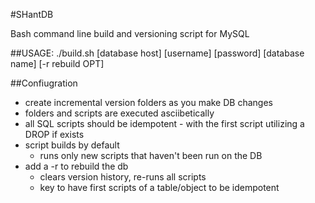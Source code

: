 #SHantDB

Bash command line build and versioning script for MySQL

##USAGE:
./build.sh [database host] [username] [password] [database name] [-r rebuild OPT]

##Confiugration
* create incremental version folders as you make DB changes
* folders and scripts are executed asciibetically
* all SQL scripts should be idempotent - with the first script utilizing a DROP if exists
* script builds by default
	* runs only new scripts that haven't been run on the DB
* add a -r to rebuild the db
	* clears version history, re-runs all scripts
	* key to have first scripts of a table/object to be idempotent

